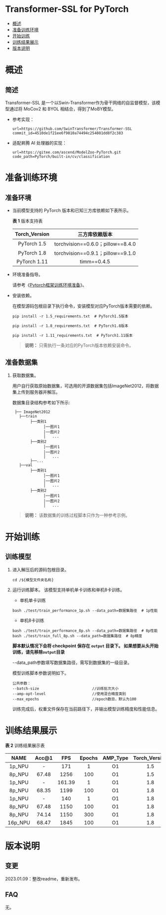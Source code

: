# Transformer-SSL for PyTorch

-   [概述](概述.md)
-   [准备训练环境](准备训练环境.md)
-   [开始训练](开始训练.md)
-   [训练结果展示](训练结果展示.md)
-   [版本说明](版本说明.md)



# 概述

## 简述

Transformer-SSL 是一个以Swin-Transformer作为骨干网络的自监督模型，该模型通过将 MoCov2 和 BYOL 相结合，得到了MoBY模型。


- 参考实现：

  ```
  url=https://github.com/SwinTransformer/Transformer-SSL
  commit_id=4510de1f21ee6f9810a74494c254081dd8f2c383
  ```

- 适配昇腾 AI 处理器的实现：

  ```
  url=https://gitee.com/ascend/ModelZoo-PyTorch.git
  code_path=PyTorch/built-in/cv/classification
  ```

# 准备训练环境

## 准备环境

- 当前模型支持的 PyTorch 版本和已知三方库依赖如下表所示。

  **表 1**  版本支持表

  | Torch_Version      | 三方库依赖版本                                 |
  | :--------: | :----------------------------------------------------------: |
  | PyTorch 1.5 | torchvision==0.6.0；pillow==8.4.0 |
  | PyTorch 1.8 | torchvision==0.9.1；pillow==9.1.0 |
  | PyTorch 1.11 | timm==0.4.5 |

- 环境准备指导。

  请参考《[Pytorch框架训练环境准备](https://www.hiascend.com/document/detail/zh/ModelZoo/pytorchframework/ptes)》。
  
- 安装依赖。

  在模型源码包根目录下执行命令，安装模型对应PyTorch版本需要的依赖。
  ```
  pip install -r 1.5_requirements.txt  # PyTorch1.5版本
  
  pip install -r 1.8_requirements.txt  # PyTorch1.8版本
  
  pip install -r 1.11_requirements.txt  # PyTorch1.11版本
  ```
  > **说明：** 
  >只需执行一条对应的PyTorch版本依赖安装命令。

## 准备数据集

1. 获取数据集。

   用户自行获取原始数据集，可选用的开源数据集包括ImageNet2012，将数据集上传到服务器并解压。

   数据集目录结构参考如下所示:
   ```
    ├── ImageNet2012
      ├──train
           ├──类别1
                 │──图片1
                 │──图片2
                 │   ...       
           ├──类别2
                 │──图片1
                 │──图片2
                 │   ...   
           ├──...                     
      ├──val  
           ├──类别1
                 │──图片1
                 │──图片2
                 │   ...       
           ├──类别2
                 │──图片1
                 │──图片2
                 │   ...    
   ```
   
   > **说明：** 
   >该数据集的训练过程脚本只作为一种参考示例。
   
   

# 开始训练

## 训练模型

1. 进入解压后的源码包根目录。

   ```
   cd /${模型文件夹名称}
   ```

2. 运行训练脚本。
   该模型支持单机单卡训练和单机8卡训练。

   - 单机单卡训练

   
   ```
   bash ./test/train_performance_1p.sh --data_path=数据集路径  # 1p性能
   ```
   
   - 单机8卡训练
   
   
   ```
   bash ./test/train_performance_8p.sh --data_path=数据集路径  # 8p性能
   bash ./test/train_full_8p.sh --data_path=数据集路径  # 8p精度
   ```

   **脚本默认情况下会将 checkpoint 保存在 `output` 目录下。 如果想要从头开始训练，请先移除`output`目录**

   --data_path参数填写数据集路径，需写到数据集的一级目录。
   
   模型训练脚本参数说明如下。
   
   ```
   公共参数： 
   --batch-size                        //训练批次大小
   --amp-opt-level                     //使用混合精度类别
   --max_epochs                        //epoch数目，默认为100
   ```
   
   训练完成后，权重文件保存在当前路径下，并输出模型训练精度和性能信息。

# 训练结果展示

**表 2**  训练结果展示表

|  NAME   | Acc@1 |  FPS   | Epochs   | AMP_Type | Torch_Version | CPU |
|:-------:|:-----:|:------:| :------: | :------: |:---:|-----|
| 1p_NPU |   -   |  171   | 1        | O1       | 1.5 | X86 |
| 8p_NPU | 67.48 |  1256  | 100      | O1       | 1.5 | X86 |
| 1p_NPU |   -   | 161.39 | 1        | O1       | 1.8 | X86 |
| 8p_NPU | 68.35 |  1199  | 100      | O1       | 1.8 | X86 |
| 1p_NPU | -        | 140       | 1        | O1       | 1.8 | ARM |
| 8p_NPU | 67.48    | 1150      | 100      | O1       | 1.8 | ARM |
| 8p_NPU | 74.14 |  1150  | 300      | O1       | 1.8 | ARM |
| 16p_NPU | 68.47 |  1845  | 100      | O1       | 1.8 | ARM |


# 版本说明
## 变更

2023.01.09：整改readme，重新发布。

## FAQ
无。
